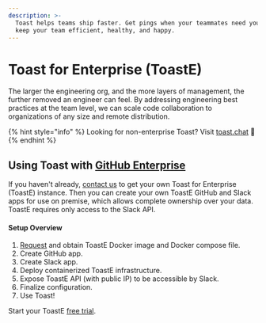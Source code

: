 ```yaml
---
description: >-
  Toast helps teams ship faster. Get pings when your teammates need you, and
  keep your team efficient, healthy, and happy.
---
```


# Toast for Enterprise \(ToastE\)

The larger the engineering org, and the more layers of management, the further removed an engineer can feel. By addressing engineering best practices at the team level, we can scale code collaboration to organizations of any size and remote distribution.

{% hint style="info" %}
Looking for non-enterprise Toast? Visit [toast.chat](https://toast.chat) 🍞
{% endhint %}

## Using Toast with [GitHub Enterprise](https://github.com/enterprise)

If you haven't already, [contact us](https://toast-team.gitbook.io/toast/support) to get your own Toast for Enterprise \(ToastE\) instance. Then you can create your own ToastE GitHub and Slack apps for use on premise, which allows complete ownership over your data. ToastE requires only access to the Slack API.

#### Setup Overview

1. [Request](https://forms.gle/YmAxTfwEARBSis2F8) and obtain ToastE Docker image and Docker compose file.
2. Create GitHub app.
3. Create Slack app.
4. Deploy containerized ToastE infrastructure.
5. Expose ToastE API \(with public IP\) to be accessible by Slack.
6. Finalize configuration.
7. Use Toast!

Start your ToastE [free trial](https://forms.gle/YmAxTfwEARBSis2F8).

